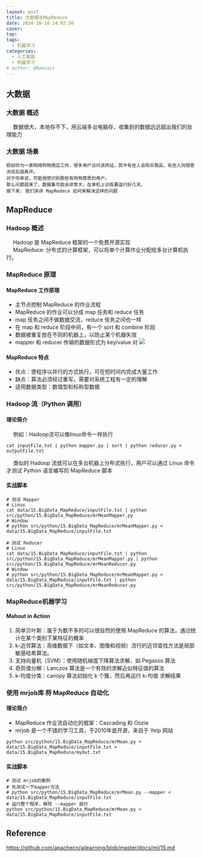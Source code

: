 ```yaml
---
layout: post
title: 大数据与MapReduce
date: 2024-10-10 14:02:50
cover: 
top: 
tags: 
  - 机器学习
categories: 
  - 人工智能
  - 机器学习
# author: @Remsait
---
```

## 大数据
### 大数据 概述
&emsp; 数据很大，本地存不下，用云端多台电脑存，收集到的数据远远超出我们的处理能力
### 大数据 场景
```text
假如你为一家网络购物商店工作，很多用户访问该网站，其中有些人会购买商品，有些人则随意浏览后就离开。
对于你来说，可能很想识别那些有购物意愿的用户。
那么问题就来了，数据集可能会非常大，在单机上训练要运行好几天。
接下来: 我们讲讲 MapRedece 如何来解决这样的问题
```

## MapReduce
### Hadoop 概述
&emsp; Hadoop 是 MapReduce 框架的一个免费开源实现  
&emsp; MapReduce: 分布式的计算框架，可以将单个计算作业分配给多台计算机执行。  

### MapReduce 原理
#### MapReduce 工作原理
- 主节点控制 MapReduce 的作业流程
- MapReduce 的作业可以分成 map 任务和 reduce 任务
- map 任务之间不做数据交流，reduce 任务之间也一样
- 在 map 和 reduce 阶段中间，有一个 sort 和 combine 阶段
- 数据被重复放在不同的机器上，以防止某个机器失效
- mapper 和 reducer 传输的数据形式为 key/value 对
![](https://cloudflare.remsait.com/img/mapreduce.png)
#### MapReduce 特点
- 优点：使程序以并行的方式执行，可在短时间内完成大量工作
- 缺点：算法必须经过重写，需要对系统工程有一定的理解
- 适用数据类型：数值型和标称型数据

### Hadoop 流（Python 调用）
#### 理论简介

&emsp; 例如：Hadoop流可以像linux命令一样执行
```shell
cat inputFile.txt | python mapper.py | sort | python reducer.py > outputFile.txt
```
&emsp; 类似的 Hadoop 流就可以在多台机器上分布式执行，用户可以通过 Linux 命令才测试 Python 语言编写的 MapReduce 脚本
#### 实战脚本

```shell
# 测试 Mapper
# Linux
cat data/15.BigData_MapReduce/inputFile.txt | python src/python/15.BigData_MapReduce/mrMeanMapper.py
# Window
# python src/python/15.BigData_MapReduce/mrMeanMapper.py < data/15.BigData_MapReduce/inputFile.txt

# 测试 Reducer
# Linux
cat data/15.BigData_MapReduce/inputFile.txt | python src/python/15.BigData_MapReduce/mrMeanMapper.py | python src/python/15.BigData_MapReduce/mrMeanReducer.py
# Window
# python src/python/15.BigData_MapReduce/mrMeanMapper.py < data/15.BigData_MapReduce/inputFile.txt | python src/python/15.BigData_MapReduce/mrMeanReducer.py
```

### MapReduce机器学习
#### Mahout in Action
1. 简单贝叶斯：属于为数不多的可以很自然的使用 MapReduce 的算法，通过统计在某个类别下某特征的概率
2. k-近邻算法：高维数据下（如文本、图像和视频）流行的近邻查找方法是局部敏感哈希算法。
3. 支持向量机（SVM）：使用随机梯度下降算法求解，如 Pegasos 算法
4. 奇异值分解：Lanczos 算法是一个有效的求解近似特征值的算法
5. k-均值分类：canopy 算法初始化 k 个簇，然后再运行 k-均值 求解结果

### 使用 mrjob库 将 MapReduce 自动化
#### 理论简介
- MapReduce 作业流自动化的框架：Cascading 和 Oozie
- mrjob 是一个不错的学习工具，于2010年底开源，来自于 Yelp 网站

```shell
python src/python/15.BigData_MapReduce/mrMean.py < data/15.BigData_MapReduce/inputFile.txt > data/15.BigData_MapReduce/myOut.txt
```
#### 实战脚本
```shell
# 测试 mrjob的案例
# 先测试一下mapper方法
# python src/python/15.BigData_MapReduce/mrMean.py --mapper < data/15.BigData_MapReduce/inputFile.txt
# 运行整个程序，移除 --mapper 就行
python src/python/15.BigData_MapReduce/mrMean.py < data/15.BigData_MapReduce/inputFile.txt
```











## Reference 
<https://github.com/apachecn/ailearning/blob/master/docs/ml/15.md>